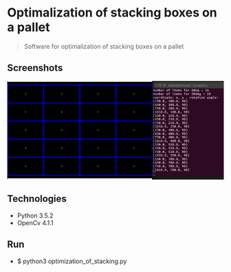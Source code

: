 # Optimalization of stacking boxes on a pallet
> Software for optimalization of stacking boxes on a pallet

## Screenshots
![Example screenshot](screenshot.png)

## Technologies
* Python 3.5.2
* OpenCv 4.1.1

## Run
* $ python3 optimization_of_stacking.py


